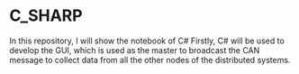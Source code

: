 # C_SHARP
In this repository, I will show the notebook of C#
Firstly, C# will be used to develop the GUI, which is used as the master to broadcast the CAN message to collect 
data from all the other nodes of the distributed systems.

